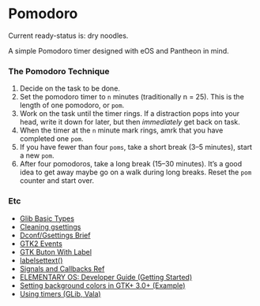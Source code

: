 # Pomodoro

Current ready-status is: dry noodles.

A simple Pomodoro timer designed with eOS and Pantheon in mind.

### The Pomodoro Technique

 1. Decide on the task to be done.
 2. Set the pomodoro timer to `n` minutes (traditionally n = 25). This is the length of one pomodoro, or `pom`.
 3. Work on the task until the timer rings. If a distraction pops into your head, write it down for later, but then *immediately* get back on task.
 4. When the timer at the `n` minute mark rings, amrk that you have completed one `pom`.
 5. If you have fewer than four `poms`, take a short break (3–5 minutes), start a new `pom`.
 6. After four pomodoros, take a long break (15–30 minutes). It’s a good idea to get away maybe go on a walk during long breaks. Reset the `pom` counter and start over.

### Etc

* [Glib Basic Types](https://developer.gnome.org/glib/unstable/glib-Basic-Types.html#gchar)
* [Cleaning gsettings](https://askubuntu.com/posts/582663/revisions)
* [Dconf/Gsettings Brief](https://askubuntu.com/questions/22313/what-is-dconf-what-is-its-function-and-how-do-i-use-it)
* [GTK2 Events](http://zetcode.com/gui/gtk2/gtkevents/)
* [GTK Buton With Label](https://developer.gnome.org/gtk3/stable/GtkButton.html#gtk-button-set-label)
* [labelsettext()](https://developer.gnome.org/gtk3/stable/GtkLabel.html#gtk-label-set-text)
* [Signals and Callbacks Ref](https://developer.gnome.org/gtk-tutorial/stable/x159.html)
* [ELEMENTARY OS: Developer Guide (Getting Started)](https://elementary.io/docs/code/getting-started#getting-started)
* [Setting background colors in GTK+ 3.0+ (Example)](https://mail.gnome.org/archives/gtk-app-devel-list/2016-August/msg00021.html)
* [Using timers (GLib, Vala)](https://valadoc.org/glib-2.0/GLib.Timer.html)
